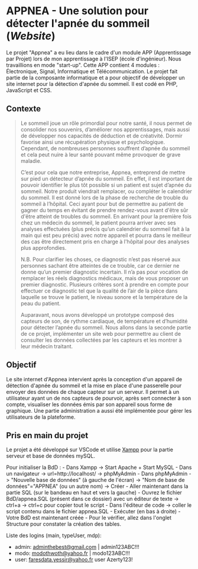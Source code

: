 # APPNEA - Une solution pour détecter l'apnée du sommeil (*Website*)

Le projet "Appnea" a eu lieu dans le cadre d'un module APP (Apprentissage par Projet) lors de mon apprentissage à l'ISEP (école d'ingénieur). Nous travaillions en mode "start-up". Cette APP contient 4 modules : Électronique, Signal, Informatique et Télécommunication. Le projet fait partie de la composante informatique et a pour objectif de développer un site internet pour la détection d'apnée du sommeil. Il est codé en PHP, JavaScript et CSS.

## Contexte
>  
> Le sommeil joue un rôle primordial pour notre santé, il nous permet de consolider nos souvenirs, d’améliorer nos apprentissages, mais aussi de développer nos capacités de déduction et de créativité. Dormir favorise ainsi une récupération physique et psychologique. Cependant, de nombreuses personnes souffrent d’apnée du sommeil et cela peut nuire à leur santé pouvant même provoquer de grave maladie.
> 
> C’est pour cela que notre entreprise, Appnea, entreprend de mettre sur pied un détecteur d’apnée du sommeil. En effet, il est important de pouvoir identifier le plus tôt possible si un patient est sujet d’apnée du sommeil. Notre produit viendrait remplacer, ou compléter le calendrier du sommeil. Il est donné lors de la phase de recherche de trouble du sommeil à l’hôpital. Ceci ayant pour but de permettre au patient de gagner du temps en évitant de prendre rendez-vous avant d'être sûr d'être atteint de troubles du sommeil. En arrivant pour la première fois chez un médecin du sommeil, le patient pourra arriver avec ses analyses effectuées (plus précis qu’un calendrier du sommeil fait à la main qui est peu précis) avec notre appareil et pourra dans le meilleur des cas être directement pris en charge à l'hôpital pour des analyses plus approfondies.
>
> N.B. Pour clarifier les choses, ce diagnostic n’est pas réservé aux personnes sachant être atteintes de ce trouble, car ce dernier ne donne qu’un premier diagnostic incertain. Il n’a pas pour vocation de remplacer les réels diagnostics médicaux, mais de vous proposer un premier diagnostic. Plusieurs critères sont à prendre en compte pour effectuer ce diagnostic tel que la qualité de l’air de la pièce dans laquelle se trouve le patient, le niveau sonore et la température de la peau du patient.
>
> Auparavant, nous avons développé un prototype composé des capteurs de son, de rythme cardiaque, de température et d’humidité pour détecter l’apnée du sommeil. Nous allons dans la seconde partie de ce projet, implémenter un site web pour permettre au client de consulter les données collectées par les capteurs et les montrer à leur médecin traitant. 

## Objectif 
  
Le site internet d'Appnea intervient après la conception d'un appareil de détection d'apnée du sommeil et la mise en place d'une passerelle pour envoyer des données de chaque capteur sur un serveur. Il permet à un utilisateur ayant un de nos capteurs de pourvoir, après sert connecter à son compte, visualiser les données émis par son appareil sous forme de graphique. Une partie administration a aussi été implémentée pour gérer les utilisateurs de la plateforme.

## Pris en main du projet

Le projet a été développé sur VSCode et utilise [Xampp](https://www.apachefriends.org/fr/index.html) pour la partie serveur et base de données mySQL.

Pour initialiser la BdD :
    - Dans Xampp -> Start Apache + Start MySQL
    - Dans un navigateur -> url=http://localhost/ -> phpMyAdmin
    - Dans phpMyAdmin -> "Nouvelle base de données" (à gauche de l'écran)
                      -> "Nom de base de données"="APPNEA" (ou un autre nom) 
                      -> Créer
    - Aller maintenant dans la partie SQL (sur le bandeau en haut et vers la gauche)
    - Ouvrez le fichier BdD/appnea.SQL (présent dans ce dossier) avec un éditeur de texte -> ctrl+a -> ctrl+c pour copier tout le script
    - Dans l'éditeur de code -> coller le script contenu dans le fichier appnea.SQL
    - Exécuter (en bas à droite)
    - Votre BdD est maintenant créée
    - Pour le vérifier, allez dans l'onglet Structure pour constater la création des tables.

Liste des logins (main, typeUser, mdp):
- admin: adminthebest@gmail.com | admin123ABC!!!
- modo: modothwoth@yahoo.fr | modo123ABC!!!
- user: faresdata.yessir@yahoo.fr user Azerty123!
